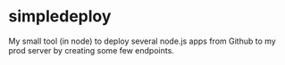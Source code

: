 simpledeploy
============

My small tool (in node) to deploy several node.js apps from Github to my prod server by creating some few endpoints.


